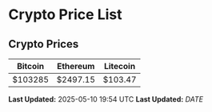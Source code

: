 # Crypto Price List

## Crypto Prices
| Bitcoin | Ethereum | Litecoin |
| ------- | -------- | -------- |
| $103285 | $2497.15 | $103.47 |
**Last Updated:** 2025-05-10 19:54 UTC
**Last Updated:** $DATE$
